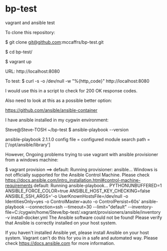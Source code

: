# bp-test

vagrant and ansible test

To clone this repository:

$ git clone git@github.com:mccaffrs/bp-test.git

$ cd bp-test/

$ vagrant up

URL: http://localhost:8080

To test: $ curl -s -o /dev/null -w "%{http_code}" http://localhost:8080

I would use this in a script to check for 200 OK response codes.

Also need to look at this as a possible better option:

https://github.com/ansible/ansible-container

I have ansible installed in my cygwin environment:

Steve@Steve-TOSH ~/bp-test
$ ansible-playbook --version

ansible-playbook 2.1.1.0
  config file =
  configured module search path = ['/opt/ansible/library']

However, Ongoing problems trying to use vagrant with ansible provisioner from a windows machine:

$ vagrant provision
==> default: Running provisioner: ansible...
Windows is not officially supported for the Ansible Control Machine.
Please check https://docs.ansible.com/intro_installation.html#control-machine-requirements
    default: Running ansible-playbook...
PYTHONUNBUFFERED=1 ANSIBLE_FORCE_COLOR=true ANSIBLE_HOST_KEY_CHECKING=false ANSIBLE_SSH_ARGS='-o UserKnownHostsFile=/dev/null -o IdentitiesOnly=yes -o ControlMaster=auto -o ControlPersist=60s' ansible-playbook --connection=ssh --timeout=30 --limit="default" --inventory-file=C:/cygwin/home/Steve/bp-test/.vagrant/provisioners/ansible/inventory -v install-docker.yml
The Ansible software could not be found! Please verify
that Ansible is correctly installed on your host system.

If you haven't installed Ansible yet, please install Ansible
on your host system. Vagrant can't do this for you in a safe and
automated way.
Please check https://docs.ansible.com for more information.

